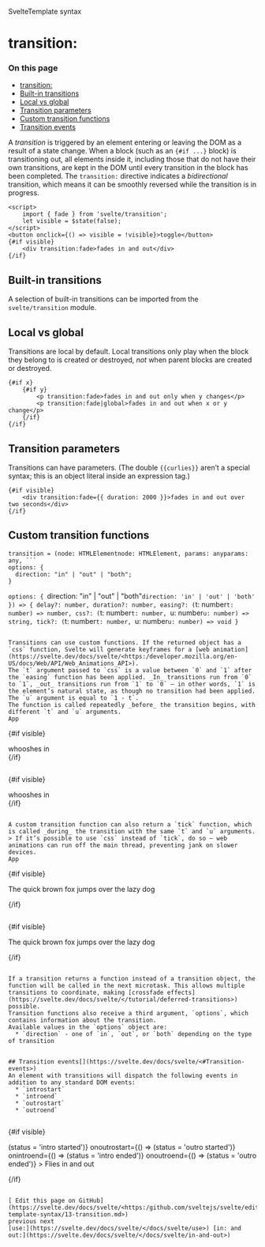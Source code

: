 SvelteTemplate syntax

# transition:

### On this page

- [transition:](https://svelte.dev/docs/svelte/</docs/svelte/transition>)
- [Built-in transitions](https://svelte.dev/docs/svelte/<#Built-in-transitions>)
- [Local vs global](https://svelte.dev/docs/svelte/<#Local-vs-global>)
- [Transition parameters](https://svelte.dev/docs/svelte/<#Transition-parameters>)
- [Custom transition functions](https://svelte.dev/docs/svelte/<#Custom-transition-functions>)
- [Transition events](https://svelte.dev/docs/svelte/<#Transition-events>)

A _transition_ is triggered by an element entering or leaving the DOM as a result of a state change.
When a block (such as an `{#if ...}` block) is transitioning out, all elements inside it, including those that do not have their own transitions, are kept in the DOM until every transition in the block has been completed.
The `transition:` directive indicates a _bidirectional_ transition, which means it can be smoothly reversed while the transition is in progress.

```
<script>
	import { fade } from 'svelte/transition';
	let visible = $state(false);
</script>
<button onclick={() => visible = !visible}>toggle</button>
{#if visible}
	<div transition:fade>fades in and out</div>
{/if}
```

## Built-in transitions[](https://svelte.dev/docs/svelte/<#Built-in-transitions>)

A selection of built-in transitions can be imported from the `svelte/transition`[](https://svelte.dev/docs/svelte/<svelte-transition>) module.

## Local vs global[](https://svelte.dev/docs/svelte/<#Local-vs-global>)

Transitions are local by default. Local transitions only play when the block they belong to is created or destroyed, _not_ when parent blocks are created or destroyed.

```
{#if x}
	{#if y}
		<p transition:fade>fades in and out only when y changes</p>
		<p transition:fade|global>fades in and out when x or y change</p>
	{/if}
{/if}
```

## Transition parameters[](https://svelte.dev/docs/svelte/<#Transition-parameters>)

Transitions can have parameters.
(The double `{{curlies}}` aren’t a special syntax; this is an object literal inside an expression tag.)

```
{#if visible}
	<div transition:fade={{ duration: 2000 }}>fades in and out over two seconds</div>
{/if}
```

## Custom transition functions[](https://svelte.dev/docs/svelte/<#Custom-transition-functions>)

````
transition = (node: HTMLElementnode: HTMLElement, params: anyparams: any, ```
options: {
  direction: "in" | "out" | "both";
}
````

`options: { `direction: "in" | "out" | "both"`direction: 'in' | 'out' | 'both' }) => { delay?: number, duration?: number, easing?: (`t: number`t: number) => number, css?: (`t: number`t: number, `u: number`u: number) => string, tick?: (`t: number`t: number, `u: number`u: number) => void }`

```

Transitions can use custom functions. If the returned object has a `css` function, Svelte will generate keyframes for a [web animation](https://svelte.dev/docs/svelte/<https:/developer.mozilla.org/en-US/docs/Web/API/Web_Animations_API>).
The `t` argument passed to `css` is a value between `0` and `1` after the `easing` function has been applied. _In_ transitions run from `0` to `1`, _out_ transitions run from `1` to `0` — in other words, `1` is the element’s natural state, as though no transition had been applied. The `u` argument is equal to `1 - t`.
The function is called repeatedly _before_ the transition begins, with different `t` and `u` arguments.
App
```

<script>
	import { elasticOut } from 'svelte/easing';
	/** @type {boolean} */
	export let visible;
	/**
	 * @param {HTMLElement} node
	 * @param {{ delay?: number, duration?: number, easing?: (t: number) => number }} params
	 */
	function whoosh(node, params) {
		const existingTransform = getComputedStyle(node).transform.replace('none', '');
		return {
			delay: params.delay || 0,
			duration: params.duration || 400,
			easing: params.easing || elasticOut,
			css: (t, u) => `transform: ${existingTransform} scale(${t})`
		};
	}
</script>

{#if visible}
<div in:whoosh>whooshes in</div>
{/if}

```

```

<script lang="ts">
	import { elasticOut } from 'svelte/easing';
	export let visible: boolean;
	function whoosh(node: HTMLElement, params: { delay?: number, duration?: number, easing?: (t: number) => number }) {
		const existingTransform = getComputedStyle(node).transform.replace('none', '');
		return {
			delay: params.delay || 0,
			duration: params.duration || 400,
			easing: params.easing || elasticOut,
			css: (t, u) => `transform: ${existingTransform} scale(${t})`
		};
	}
</script>

{#if visible}
<div in:whoosh>whooshes in</div>
{/if}

```

A custom transition function can also return a `tick` function, which is called _during_ the transition with the same `t` and `u` arguments.
> If it’s possible to use `css` instead of `tick`, do so — web animations can run off the main thread, preventing jank on slower devices.
App
```

<script>
	export let visible = false;
	/**
	 * @param {HTMLElement} node
	 * @param {{ speed?: number }} params
	 */
	function typewriter(node, { speed = 1 }) {
		const valid = node.childNodes.length === 1 && node.childNodes[0].nodeType === Node.TEXT_NODE;
		if (!valid) {
			throw new Error(`This transition only works on elements with a single text node child`);
		}
		const text = node.textContent;
		const duration = text.length / (speed * 0.01);
		return {
			duration,
			tick: (t) => {
				const i = ~~(text.length * t);
				node.textContent = text.slice(0, i);
			}
		};
	}
</script>

{#if visible}
<p in:typewriter={{ speed: 1 }}>The quick brown fox jumps over the lazy dog</p>
{/if}

```

```

<script lang="ts">
	export let visible = false;
	function typewriter(node: HTMLElement, { speed = 1 }: { speed?: number }) {
		const valid = node.childNodes.length === 1 && node.childNodes[0].nodeType === Node.TEXT_NODE;
		if (!valid) {
			throw new Error(`This transition only works on elements with a single text node child`);
		}
		const text = node.textContent;
		const duration = text.length / (speed * 0.01);
		return {
			duration,
			tick: (t) => {
				const i = ~~(text.length * t);
				node.textContent = text.slice(0, i);
			}
		};
	}
</script>

{#if visible}
<p in:typewriter={{ speed: 1 }}>The quick brown fox jumps over the lazy dog</p>
{/if}

```

If a transition returns a function instead of a transition object, the function will be called in the next microtask. This allows multiple transitions to coordinate, making [crossfade effects](https://svelte.dev/docs/svelte/</tutorial/deferred-transitions>) possible.
Transition functions also receive a third argument, `options`, which contains information about the transition.
Available values in the `options` object are:
  * `direction` - one of `in`, `out`, or `both` depending on the type of transition


## Transition events[](https://svelte.dev/docs/svelte/<#Transition-events>)
An element with transitions will dispatch the following events in addition to any standard DOM events:
  * `introstart`
  * `introend`
  * `outrostart`
  * `outroend`


```

{#if visible}
<p
transition:fly={{ y: 200, duration: 2000 }}
onintrostart={() => (status = 'intro started')}
onoutrostart={() => (status = 'outro started')}
onintroend={() => (status = 'intro ended')}
onoutroend={() => (status = 'outro ended')} >
Flies in and out
</p>
{/if}

```

[ Edit this page on GitHub](https://svelte.dev/docs/svelte/<https:/github.com/sveltejs/svelte/edit/main/documentation/docs/03-template-syntax/13-transition.md>)
previous next
[use:](https://svelte.dev/docs/svelte/</docs/svelte/use>) [in: and out:](https://svelte.dev/docs/svelte/</docs/svelte/in-and-out>)
```
